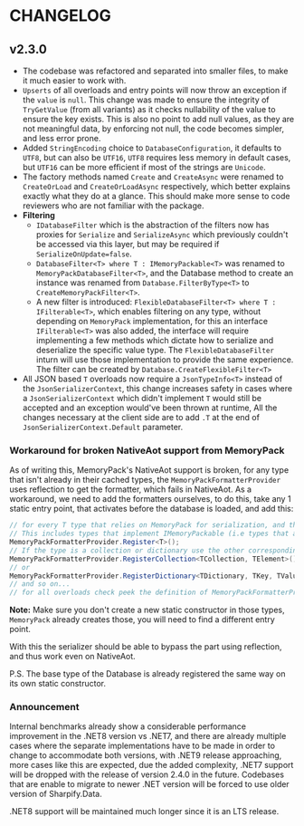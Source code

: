 # CHANGELOG

## v2.3.0

* The codebase was refactored and separated into smaller files, to make it much easier to work with.
* `Upserts` of all overloads and entry points will now throw an exception if the `value` is `null`. This change was made to ensure the integrity of `TryGetValue` (from all variants) as it checks nullability of the value to ensure the key exists. This is also no point to add null values, as they are not meaningful data, by enforcing not null, the code becomes simpler, and less error prone.
* Added `StringEncoding` choice to `DatabaseConfiguration`, it defaults to `UTF8`, but can also be `UTF16`, `UTF8` requires less memory in default cases, but `UTF16` can be more efficient if most of the strings are `Unicode`.
* The factory methods named `Create` and `CreateAsync` were renamed to `CreateOrLoad` and `CreateOrLoadAsync` respectively, which better explains exactly what they do at a glance. This should make more sense to code reviewers who are not familiar with the package.
* **Filtering**
  * `IDatabaseFilter` which is the abstraction of the filters now has proxies for `Serialize` and `SerializeAsync` which previously couldn't be accessed via this layer, but may be required if `SerializeOnUpdate=false`.
  * `DatabaseFilter<T> where T : IMemoryPackable<T>` was renamed to `MemoryPackDatabaseFilter<T>`, and the Database method to create an instance was renamed from `Database.FilterByType<T>` to `CreateMemoryPackFilter<T>`.
  * A new filter is introduced: `FlexibleDatabaseFilter<T> where T : IFilterable<T>`, which enables filtering on any type, without depending on `MemoryPack` implementation, for this an interface `IFilterable<T>` was also added, the interface will require implementing a few methods which dictate how to serialize and deserialize the specific value type. The `FlexibleDatabaseFilter` inturn will use those implementation to provide the same experience. The filter can be created by `Database.CreateFlexibleFilter<T>`
* All JSON based `T` overloads now require a `JsonTypeInfo<T>` instead of the `JsonSerializerContext`, this change increases safety in cases where a `JsonSerializerContext` which didn't implement `T` would still be accepted and an exception would've been thrown at runtime, All the changes necessary at the client side are to add `.T` at the end of `JsonSerializerContext.Default` parameter.

### Workaround for broken NativeAot support from MemoryPack

As of writing this, MemoryPack's NativeAot support is broken, for any type that isn't already in their cached types, the `MemoryPackFormatterProvider` uses reflection to get the formatter, which fails in NativeAot.
As a workaround, we need to add the formatters ourselves, to do this, take any 1 static entry point, that activates before the database is loaded, and add this:

```csharp
// for every T type that relies on MemoryPack for serialization, and their inheritance hierarchy
// This includes types that implement IMemoryPackable (i.e types that are decorated with MemoryPackable)
MemoryPackFormatterProvider.Register<T>();
// If the type is a collection or dictionary use the other corresponding overloads:
MemoryPackFormatterProvider.RegisterCollection<TCollection, TElement>();
// or
MemoryPackFormatterProvider.RegisterDictionary<TDictionary, TKey, TValue>();
// and so on...
// for all overloads check peek the definition of MemoryPackFormatterProvider, or their Github Repo
```

**Note:** Make sure you don't create a new static constructor in those types, `MemoryPack` already creates those, you will need to find a different entry point.

With this the serializer should be able to bypass the part using reflection, and thus work even on NativeAot.

P.S. The base type of the Database is already registered the same way on its own static constructor.

### Announcement

Internal benchmarks already show a considerable performance improvement in the .NET8 version vs .NET7, and there are already multiple cases where the separate implementations have to be made in order to change to accommodate both versions, with .NET9 release approaching, more cases like this are expected, due the added complexity, .NET7 support will be dropped with the release of version 2.4.0 in the future. Codebases that are enable to migrate to newer .NET version will be forced to use older version of Sharpify.Data.

.NET8 support will be maintained much longer since it is an LTS release.
